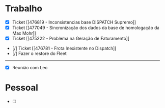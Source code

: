 
# Trabalho

- [x] Ticket [[476819 - Inconsistencias base DISPATCH Supremo]]
- [x] Ticket [[477049 - Sincronização dos dados da base de homologação da Max Mohr]]
- [x] Ticket [[475222 - Problema na Geração de Faturamento]]
- [/] Ticket [[476781 - Frota Inexistente no Dispatch]]
- [/] Fazer o restore do Fleet
---
- [x] Reunião com Leo

# Pessoal

- [ ] 
